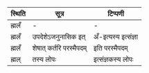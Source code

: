 | स्थिति | सूत्र | टिप्पणी |
| ----- | ------- | ------ |
| ह्मलँ | - | - |
| ह्मलँ | उपदेशेऽजनुनासिक इत् | अँ-इत्यस्य इत्संज्ञा |
| ह्मलँ | शेषात् कर्तरि परस्मैपदम् | इति परस्मैपदम् |
| ह्मल् | तस्य लोपः | इत्संज्ञकस्य लोपः |
